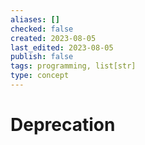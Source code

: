 ```yaml
---
aliases: []
checked: false
created: 2023-08-05
last_edited: 2023-08-05
publish: false
tags: programming, list[str]
type: concept
---
```

# Deprecation
